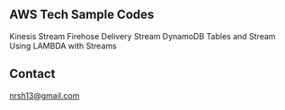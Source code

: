 ## AWS Tech Sample Codes

Kinesis Stream
Firehose Delivery Stream
DynamoDB Tables and Stream
Using LAMBDA with Streams

## Contact
nrsh13@gmail.com
